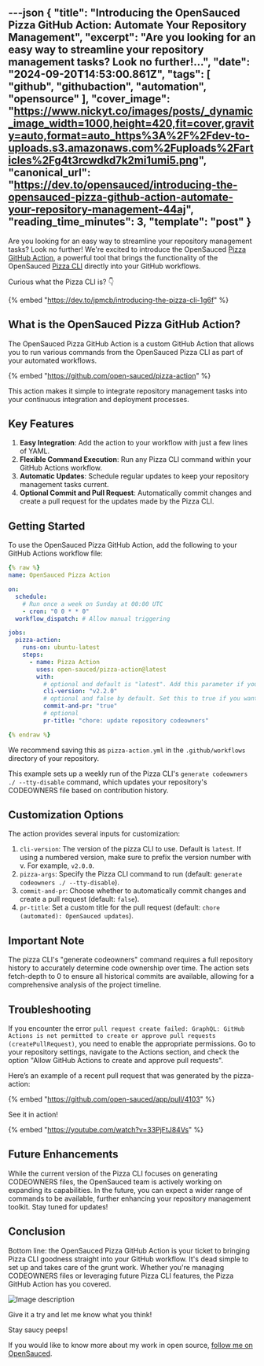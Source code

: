 ---json
{
  "title": "Introducing the OpenSauced Pizza GitHub Action: Automate Your Repository Management",
  "excerpt": "Are you looking for an easy way to streamline your repository management tasks? Look no further!...",
  "date": "2024-09-20T14:53:00.861Z",
  "tags": [
    "github",
    "githubaction",
    "automation",
    "opensource"
  ],
  "cover_image": "https://www.nickyt.co/images/posts/_dynamic_image_width=1000,height=420,fit=cover,gravity=auto,format=auto_https%3A%2F%2Fdev-to-uploads.s3.amazonaws.com%2Fuploads%2Farticles%2Fg4t3rcwdkd7k2mi1umi5.png",
  "canonical_url": "https://dev.to/opensauced/introducing-the-opensauced-pizza-github-action-automate-your-repository-management-44aj",
  "reading_time_minutes": 3,
  "template": "post"
}
---

Are you looking for an easy way to streamline your repository management tasks? Look no further! We're excited to introduce the OpenSauced [Pizza GitHub Action](https://github.com/marketplace/actions/opensauced-pizza-action), a powerful tool that brings the functionality of the OpenSauced [Pizza CLI](https://github.com/open-sauced/pizza-cli) directly into your GitHub workflows.

Curious what the Pizza CLI is? 👇

{% embed "https://dev.to/jpmcb/introducing-the-pizza-cli-1g6f" %}

## What is the OpenSauced Pizza GitHub Action?

The OpenSauced Pizza GitHub Action is a custom GitHub Action that allows you to run various commands from the OpenSauced Pizza CLI as part of your automated workflows.

{% embed "https://github.com/open-sauced/pizza-action" %}

This action makes it simple to integrate repository management tasks into your continuous integration and deployment processes.

## Key Features

1. **Easy Integration**: Add the action to your workflow with just a few lines of YAML.
2. **Flexible Command Execution**: Run any Pizza CLI command within your GitHub Actions workflow.
3. **Automatic Updates**: Schedule regular updates to keep your repository management tasks current.
4. **Optional Commit and Pull Request**: Automatically commit changes and create a pull request for the updates made by the Pizza CLI.

## Getting Started

To use the OpenSauced Pizza GitHub Action, add the following to your GitHub Actions workflow file:

```yaml
{% raw %}
name: OpenSauced Pizza Action

on:
  schedule:
    # Run once a week on Sunday at 00:00 UTC
    - cron: "0 0 * * 0"
  workflow_dispatch: # Allow manual triggering

jobs:
  pizza-action:
    runs-on: ubuntu-latest
    steps:
      - name: Pizza Action
        uses: open-sauced/pizza-action@latest
        with:
          # optional and default is "latest". Add this parameter if you want to use a specific version, e.g. v2.0.0
          cli-version: "v2.2.0"
          # optional and false by default. Set this to true if you want to have a pull request for the changes created automatically.
          commit-and-pr: "true"
          # optional
          pr-title: "chore: update repository codeowners"

{% endraw %}
```

We recommend saving this as `pizza-action.yml` in the `.github/workflows` directory of your repository.

This example sets up a weekly run of the Pizza CLI's `generate codeowners ./ --tty-disable` command, which updates your repository's CODEOWNERS file based on contribution history.

## Customization Options

The action provides several inputs for customization:

1. `cli-version`: The version of the pizza CLI to use. Default is `latest`. If using a numbered version, make sure to prefix the version number with v. For example, `v2.0.0`.
2. `pizza-args`: Specify the Pizza CLI command to run (default: `generate codeowners ./ --tty-disable`).
3. `commit-and-pr`: Choose whether to automatically commit changes and create a pull request (default: `false`).
4. `pr-title`: Set a custom title for the pull request (default: `chore (automated): OpenSauced updates`).

## Important Note

The pizza CLI's "generate codeowners" command requires a full repository history to accurately determine code ownership over time. The action sets fetch-depth to 0 to ensure all historical commits are available, allowing for a comprehensive analysis of the project timeline.

## Troubleshooting

If you encounter the error `pull request create failed: GraphQL: GitHub Actions is not permitted to create or approve pull requests (createPullRequest)`, you need to enable the appropriate permissions. Go to your repository settings, navigate to the Actions section, and check the option "Allow GitHub Actions to create and approve pull requests".

Here’s an example of a recent pull request that was generated by the pizza-action:

{% embed "https://github.com/open-sauced/app/pull/4103" %}

See it in action!

{% embed "https://youtube.com/watch?v=33PjFtJ84Vs" %}

## Future Enhancements

While the current version of the Pizza CLI focuses on generating CODEOWNERS files, the OpenSauced team is actively working on expanding its capabilities. In the future, you can expect a wider range of commands to be available, further enhancing your repository management toolkit. Stay tuned for updates!

## Conclusion

Bottom line: the OpenSauced Pizza GitHub Action is your ticket to bringing Pizza CLI goodness straight into your GitHub workflow. It's dead simple to set up and takes care of the grunt work. Whether you're managing CODEOWNERS files or leveraging future Pizza CLI features, the Pizza GitHub Action has you covered.


![Image description](https://www.nickyt.co/images/posts/_uploads_articles_mo2km2jm9ggwb8hz1vrn.png)



Give it a try and let me know what you think!

Stay saucy peeps!

If you would like to know more about my work in open source, [follow me on OpenSauced](https://oss.fyi/nickytonline).
